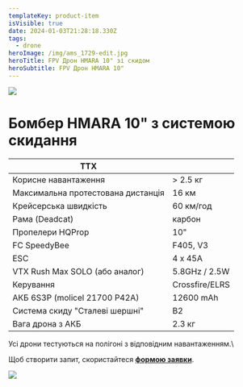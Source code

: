 ```yaml
---
templateKey: product-item
isVisible: true
date: 2024-01-03T21:28:18.330Z
tags:
  - drone
heroImage: /img/ams_1729-edit.jpg
heroTitle: FPV Дрон HMARA 10" зі скидом
heroSubtitle: FPV Дрон HMARA 10"
---
```

![](/img/ams_1729-edit.jpg)

# Бомбер HMARA 10" з системою скидання

| **ТТХ**                            |                |
| ---------------------------------- | -------------- |
| Корисне навантаження               | \> 2.5 кг      |
| Максимальна протестована дистанція | 16 км          |
| Крейсерська швидкість              | 60 км/год      |
| ﻿Рама (Deadcat)                    | карбон         |
| Пропелери HQProp                   | 10"            |
| FC SpeedyBee                       | F405, V3       |
| ESC                                | 4 x 45A        |
| VTX Rush Max SOLO  (або аналог)    | 5.8GHz / 2.5W  |
| ﻿Керування                         | Crossfire/ELRS |
| АКБ 6S3P (molicel 21700 P42A)      | 12600 mAh      |
| Система скиду "Cталеві шершні"     | B2             |
| Вага дрона з АКБ                   | 2.3 кг         |

Усі дрони тестуються на полігоні з відповідним навантаженням.\

Щоб створити запит, скористайтеся <a href="hhttps://docs.google.com/forms/d/1TCApMWtctqZN7LEEKFTjVBQc5R3FQGf2tWWAGfGwWSU" target="_blank" rel="noopener noreferrer">**формою заявки**</a>.

![](/img/ams_1735-edit.jpg)